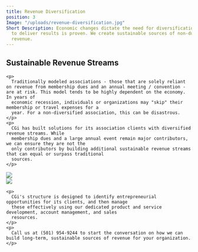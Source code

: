 ```yaml
---
title: Revenue Diversification
position: 3
Image: "/uploads/revenue-diversification.jpg"
Short Description: Economic changes dictate the need for diversification. CGi's ability
  to deliver results is proven. We create sustainable sources of non-dues and non-event
  revenue.
---
```


<div class="row mb-5 pb-4">
  <div class="col-md-6">

<h2>Sustainable Revenue Streams</h2>

    <p>
      Traditionally modeled associations - those that are solely reliant on revenue from membership dues and an annual meeting / convention - are at risk. This model tends to be highly dependent on the economy. In years of
      economic recession, individuals or organizations may "skip" their membership or travel expenses for a
      year. For a non-diversified association, this can be disastrous.
    </p>
    <p>
      CGi has built solutions for its association clients with diversified revenue streams. While
      membership dues and a large annual event remain major contributors, we can ensure they are not the
      only contributors by building additional sustainable revenue streams that can equal or surpass traditional
      sources.
    </p>
  </div>
  <div class="col-md-6">
    <img src="/uploads/revenue-diversification-2-e3dca2.jpg">
  </div>
</div>

<div class="row mb-5 pb-4">
  <div class="col-md-6">
    <img src="/uploads/revenue-diversification-3-879e82.jpg">
  </div>
  <div class="col-md-6">

    <p>
      CGi's structure is designed to identify entrepreneurial opportunities for its clients, and then manage
      these effectively using our dedicated product and service development, account management, and sales
      resources.
    </p>
    <p>
      Call us at (501) 954-9244 to start the conversation on how we can build long-term, sustainable sources of revenue for your organization.
    </p>
  </div>
</div>
